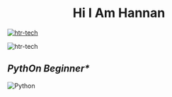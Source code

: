 <h1 align="center">Hi I Am Hannan</h1>

<p align="left"> <a href="https://github.com/ryo-ma/github-profile-trophy"><img src="https://github-profile-trophy.vercel.app/?username=Hannan-404" alt="htr-tech" /></a> </p>
<p align="left"> <img src="https://komarev.com/ghpvc/?username=htr-tech&label=Profile%20views&color=eb4d3d&style=flat-square" alt="htr-tech" /> </pu>
</i></b></h3>

<h2><img " /><i>PythOn Beginner*</i></h2>

![Python](https://img.shields.io/badge/-Python-05122A?style=flat&logo=python)&nbsp;



 

